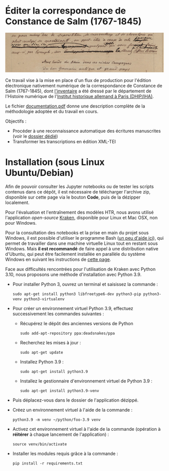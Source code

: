 Éditer la correspondance de <br>Constance de Salm (1767-1845)
====

![accueil](./accueil.jpg)

Ce travail vise à la mise en place d'un flux de production pour l'édition électronique nativement numérique de la correspondance de Constance de Salm (1767-1845), dont [l'inventaire](https://constance-de-salm.de/) a été dressé par le département de l'Histoire numérique de l'[Institut historique allemand à Paris (DHIP/IHA)](http://www.dhi-paris.fr/fr/page-daccueil.html).

Le fichier [documentation.pdf](./documentation/documentation.pdf) donne une description complète de la méthodologie adoptée et du travail en cours.

Objectifs :
- Procéder à une reconnaissance automatique des écritures manuscrites (voir le [dossier dédié](./htr))
- Transformer les transcriptions en édition XML-TEI

# Installation (sous Linux Ubuntu/Debian)
Afin de pouvoir consulter les Jupyter notebooks ou de tester les scripts contenus dans ce dépôt, il est nécessaire de télécharger l'archive zip, disponible sur cette page via le bouton **Code**, puis de la dézipper localement.

Pour l'évaluation et l'entraînement des modèles HTR, nous avons utilisé l'application *open-source* [Kraken](https://github.com/mittagessen/kraken), disponible pour Linux et Mac OSX, non pour Windows.

Pour la consultation des notebooks et la prise en main du projet sous Windows, il est possible d'utiliser le programme Bash ([un peu d'aide ici](https://blog.ineat-group.com/2020/02/utiliser-le-terminal-bash-natif-dans-windows-10/)), qui permet de travailler dans une machine virtuelle Linux tout en restant sous Windows. Mais **il est recommandé** de faire appel à une distribution native d'Ubuntu, qui peut être facilement installée en parallèle du système Windows en suivant les instructions de [cette page](https://lecrabeinfo.net/installer-ubuntu-20-04-lts-dual-boot-windows-10.html).

Face aux difficultés rencontrées pour l'utilisation de Kraken avec Python 3.10, nous proposons une méthode d'installation avec Python 3.9.

- Pour installer Python 3, ouvrez un terminal et saisissez la commande :
    ```shell
    sudo apt-get install python3 libfreetype6-dev python3-pip python3-venv python3-virtualenv
    ```
    
- Pour créer un environnement virtuel Python 3.9, effectuez successivement les commandes suivantes :
    - Récupérez le dépôt des anciennes versions de Python
        ```shell
        sudo add-apt-repository ppa:deadsnakes/ppa
        ```
    - Recherchez les mises à jour :
        ```shell
        sudo apt-get update
        ```
    - Installez Python 3.9 :
        ```shell
        sudo apt-get install python3.9
        ```
    - Installez le gestionnaire d'environnement virtuel de Python 3.9 :
        ```shell
        sudo apt-get install python3.9-venv
        ```

- Puis déplacez-vous dans le dossier de l'application dézippé.

- Créez un environnement virtuel à l'aide de la commande :
    ```shell
    python3.9 -m venv ~/python/foo-3.9 venv
    ```

- Activez cet environnement virtuel à l'aide de la commande (opération à **réitérer** à chaque lancement de l'application) :
    ```shell
    source venv/bin/activate
    ```
- Installer les modules requis grâce à la commande :
    ```shell
    pip install -r requirements.txt
    ```

